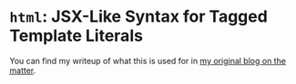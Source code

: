# `html`: JSX-Like Syntax for Tagged Template Literals

You can find my writeup of what this is used for in [my original blog on the matter](https://blog.jim-nielsen.com/2019/jsx-like-syntax-for-tagged-template-literals/).
